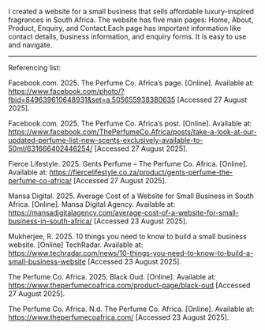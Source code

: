 I created a website for a small business that sells affordable luxury-inspired fragrances in South Africa. The website has five main pages: Home, About, Product, Enquiry, and Contact.Each page has important information like contact details, business information, and enquiry forms. It is easy to use and navigate.

-------------------------------------------------------------------------------------------------------------------------------------------

Referencing list:

Facebook.com. 2025. The Perfume Co. Africa’s page. [Online]. Available at: https://www.facebook.com/photo/?fbid=849639610648931&set=a.505655938380635 [Accessed 27 August 2025].

Facebook.com. 2025. The Perfume Co. Africa’s post. [Online]. Available at: https://www.facebook.com/ThePerfumeCo.Africa/posts/take-a-look-at-our-updated-perfume-list-new-scents-exclusively-available-to-50ml/631666402446254/ [Accessed 27 August 2025].

Fierce Lifestyle. 2025. Gents Perfume – The Perfume Co. Africa. [Online]. Available at: https://fiercelifestyle.co.za/product/gents-perfume-the-perfume-co-africa/ [Accessed 27 August 2025]. 

Mansa Digital. 2025. Average Cost of a Website for Small Business in South Africa. [Online]. Mansa Digital Agency. Available at: https://mansadigitalagency.com/average-cost-of-a-website-for-small-business-in-south-africa/ [Accessed 23 August 2025].

Mukherjee, R. 2025. 10 things you need to know to build a small business website. [Online] TechRadar. Available at: https://www.techradar.com/news/10-things-you-need-to-know-to-build-a-small-business-website [Accessed 23 August 2025].

The Perfume Co. Africa. 2025. Black Oud. [Online]. Available at: https://www.theperfumecoafrica.com/product-page/black-oud [Accessed 27 August 2025].

The Perfume Co. Africa. N.d. The Perfume Co. Africa. [Online]. Available at: https://www.theperfumecoafrica.com/ [Accessed 23 August 2025].

